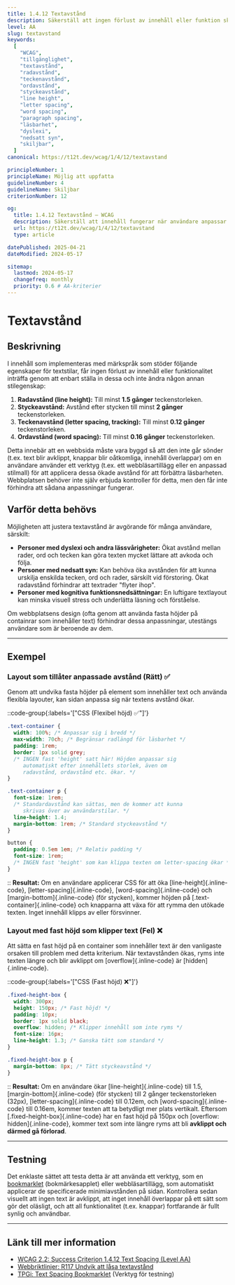 ```yaml
---
title: 1.4.12 Textavstånd
description: Säkerställ att ingen förlust av innehåll eller funktion sker när användare anpassar avstånd för text (radavstånd, teckenavstånd, ordavstånd, styckeavstånd).
level: AA
slug: textavstand
keywords:
  [
    "WCAG",
    "tillgänglighet",
    "textavstånd",
    "radavstånd",
    "teckenavstånd",
    "ordavstånd",
    "styckeavstånd",
    "line height",
    "letter spacing",
    "word spacing",
    "paragraph spacing",
    "läsbarhet",
    "dyslexi",
    "nedsatt syn",
    "skiljbar",
  ]
canonical: https://t12t.dev/wcag/1/4/12/textavstand

principleNumber: 1
principleName: Möjlig att uppfatta
guidelineNumber: 4
guidelineName: Skiljbar
criterionNumber: 12

og:
  title: 1.4.12 Textavstånd – WCAG
  description: Säkerställ att innehåll fungerar när användare anpassar textavstånd.
  url: https://t12t.dev/wcag/1/4/12/textavstand
  type: article

datePublished: 2025-04-21
dateModified: 2024-05-17

sitemap:
  lastmod: 2024-05-17
  changefreq: monthly
  priority: 0.6 # AA-kriterier
---
```


# Textavstånd

## Beskrivning

I innehåll som implementeras med märkspråk som stöder följande egenskaper för textstilar, får ingen förlust av innehåll eller funktionalitet inträffa genom att enbart ställa in dessa och inte ändra någon annan stilegenskap:

1.  **Radavstånd (line height):** Till minst **1.5 gånger** teckenstorleken.
2.  **Styckeavstånd:** Avstånd efter stycken till minst **2 gånger** teckenstorleken.
3.  **Teckenavstånd (letter spacing, tracking):** Till minst **0.12 gånger** teckenstorleken.
4.  **Ordavstånd (word spacing):** Till minst **0.16 gånger** teckenstorleken.

Detta innebär att en webbsida måste vara byggd så att den inte går sönder (t.ex. text blir avklippt, knappar blir oåtkomliga, innehåll överlappar) om en användare använder ett verktyg (t.ex. ett webbläsartillägg eller en anpassad stilmall) för att applicera dessa ökade avstånd för att förbättra läsbarheten. Webbplatsen behöver inte själv erbjuda kontroller för detta, men den får inte förhindra att sådana anpassningar fungerar.

## Varför detta behövs

Möjligheten att justera textavstånd är avgörande för många användare, särskilt:

- **Personer med dyslexi och andra lässvårigheter:** Ökat avstånd mellan rader, ord och tecken kan göra texten mycket lättare att avkoda och följa.
- **Personer med nedsatt syn:** Kan behöva öka avstånden för att kunna urskilja enskilda tecken, ord och rader, särskilt vid förstoring. Ökat radavstånd förhindrar att textrader "flyter ihop".
- **Personer med kognitiva funktionsnedsättningar:** En luftigare textlayout kan minska visuell stress och underlätta läsning och förståelse.

Om webbplatsens design (ofta genom att använda fasta höjder på containrar som innehåller text) förhindrar dessa anpassningar, utestängs användare som är beroende av dem.

---

## Exempel

### Layout som tillåter anpassade avstånd (Rätt) ✅

Genom att undvika fasta höjder på element som innehåller text och använda flexibla layouter, kan sidan anpassa sig när textens avstånd ökar.

::code-group{:labels='["CSS (Flexibel höjd) ✅"]'}

```css showLineNumbers
.text-container {
  width: 100%; /* Anpassar sig i bredd */
  max-width: 70ch; /* Begränsar radlängd för läsbarhet */
  padding: 1rem;
  border: 1px solid grey;
  /* INGEN fast 'height' satt här! Höjden anpassar sig
     automatiskt efter innehållets storlek, även om
     radavstånd, ordavstånd etc. ökar. */
}

.text-container p {
  font-size: 1rem;
  /* Standardavstånd kan sättas, men de kommer att kunna
     skrivas över av användarstilar. */
  line-height: 1.4;
  margin-bottom: 1rem; /* Standard styckeavstånd */
}

button {
  padding: 0.5em 1em; /* Relativ padding */
  font-size: 1rem;
  /* INGEN fast 'height' som kan klippa texten om letter-spacing ökar */
}
```

::
**Resultat:** Om en användare applicerar CSS för att öka [line-height]{.inline-code}, [letter-spacing]{.inline-code}, [word-spacing]{.inline-code} och [margin-bottom]{.inline-code} (för stycken), kommer höjden på [.text-container]{.inline-code} och knapparna att växa för att rymma den utökade texten. Inget innehåll klipps av eller försvinner.

### Layout med fast höjd som klipper text (Fel) ❌

Att sätta en fast höjd på en container som innehåller text är den vanligaste orsaken till problem med detta kriterium. När textavstånden ökas, ryms inte texten längre och blir avklippt om [overflow]{.inline-code} är [hidden]{.inline-code}.

::code-group{:labels='["CSS (Fast höjd) ❌"]'}

```css showLineNumbers
.fixed-height-box {
  width: 300px;
  height: 150px; /* Fast höjd! */
  padding: 10px;
  border: 1px solid black;
  overflow: hidden; /* Klipper innehåll som inte ryms */
  font-size: 16px;
  line-height: 1.3; /* Ganska tätt som standard */
}

.fixed-height-box p {
  margin-bottom: 8px; /* Tätt styckeavstånd */
}
```

::
**Resultat:** Om en användare ökar [line-height]{.inline-code} till 1.5, [margin-bottom]{.inline-code} (för stycken) till 2 gånger teckenstorleken (32px), [letter-spacing]{.inline-code} till 0.12em, och [word-spacing]{.inline-code} till 0.16em, kommer texten att ta betydligt mer plats vertikalt. Eftersom [.fixed-height-box]{.inline-code} har en fast höjd på 150px och [overflow: hidden]{.inline-code}, kommer text som inte längre ryms att bli **avklippt och därmed gå förlorad**.

---

## Testning

Det enklaste sättet att testa detta är att använda ett verktyg, som en [bookmarklet](https://www.tpgi.com/text-spacing-bookmarklet/) (bokmärkesapplet) eller webbläsartillägg, som automatiskt applicerar de specificerade minimiavstånden på sidan. Kontrollera sedan visuellt att ingen text är avklippt, att inget innehåll överlappar på ett sätt som gör det oläsligt, och att all funktionalitet (t.ex. knappar) fortfarande är fullt synlig och användbar.

---

## Länk till mer information

- [WCAG 2.2: Success Criterion 1.4.12 Text Spacing (Level AA)](https://www.w3.org/WAI/WCAG22/Understanding/text-spacing.html)
- [Webbriktlinjer: R117 Undvik att låsa textavstånd](https://www.digg.se/webbriktlinjer/alla-webbriktlinjer/undvik-att-lasa-textavstand)
- [TPGi: Text Spacing Bookmarklet](https://www.tpgi.com/text-spacing-bookmarklet/) (Verktyg för testning)

